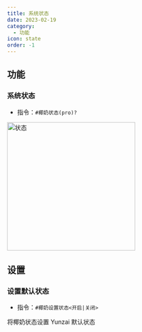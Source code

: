```yaml
---
title: 系统状态
date: 2023-02-19
category:
  - 功能
icon: state
order: -1
---
```


## 功能

### 系统状态
- 指令：`#椰奶状态(pro)?`

<img :src="$withBase('/img/状态.png')" alt="状态" width = "300" />

## 设置

### 设置默认状态
- 指令：`#椰奶设置状态<开启|关闭>`

将椰奶状态设置 Yunzai 默认状态
